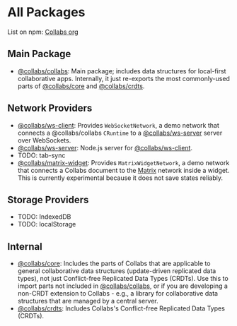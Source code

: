 # All Packages

List on npm: [Collabs org](https://www.npmjs.com/org/collabs)

## Main Package

- [@collabs/collabs](https://www.npmjs.com/package/@collabs/collabs): Main package; includes data structures for local-first collaborative apps. Internally, it just re-exports the most commonly-used parts of [@collabs/core](https://www.npmjs.com/package/@collabs/core) and [@collabs/crdts](https://www.npmjs.com/package/@collabs/crdts).

## Network Providers

- [@collabs/ws-client](https://www.npmjs.com/package/@collabs/ws-client): Provides `WebSocketNetwork`, a demo network that connects a @collabs/collabs `CRuntime` to a [@collabs/ws-server](https://www.npmjs.com/package/@collabs/ws-server) server over WebSockets.
- [@collabs/ws-server](https://www.npmjs.com/package/@collabs/ws-server): Node.js server for [@collabs/ws-client](https://www.npmjs.com/package/@collabs/ws-client).
- TODO: tab-sync
- [@collabs/matrix-widget](https://www.npmjs.com/package/@collabs/matrix-widget): Provides `MatrixWidgetNetwork`, a demo network that connects a Collabs document to the [Matrix](https://matrix.org/) network inside a widget. This is currently experimental because it does not save states reliably.

## Storage Providers

- TODO: IndexedDB
- TODO: localStorage

## Internal

- [@collabs/core](https://www.npmjs.com/package/@collabs/core): Includes the parts of Collabs that are applicable to general collaborative data structures (update-driven replicated data types), not just Conflict-free Replicated Data Types (CRDTs). Use this to import parts not included in [@collabs/collabs](https://www.npmjs.com/package/@collabs/collabs), or if you are developing a non-CRDT extension to Collabs - e.g., a library for collaborative data structures that are managed by a central server.
- [@collabs/crdts](https://www.npmjs.com/package/@collabs/crdts): Includes Collabs's Conflict-free Replicated Data Types (CRDTs).
